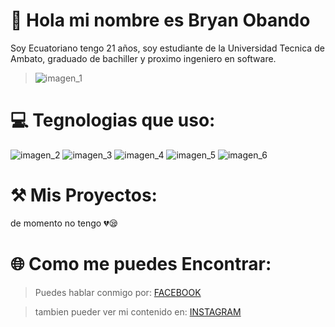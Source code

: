 # 👋 Hola mi nombre es Bryan Obando
Soy Ecuatoriano tengo 21 años, soy estudiante de la Universidad Tecnica de Ambato, graduado de bachiller y proximo ingeniero en software. 

> ![imagen_1](https://64.media.tumblr.com/8fd74c8015a03fd0610f903af95819ea/tumblr_inline_oq0njkCJ4g1rkpqze_540.png)
# 💻 Tegnologias que uso:
![imagen_2](https://camo.githubusercontent.com/7ae9721c354206a7cbddaec38fe653fde506a0b2172d84087ac5083834399090/68747470733a2f2f696d672e736869656c64732e696f2f62616467652f4f7261636c652d4638303030303f7374796c653d666f722d7468652d6261646765266c6f676f3d4f7261636c65266c6f676f436f6c6f723d7768697465)
![imagen_3](https://camo.githubusercontent.com/06c6858186510906c21d8c951168d55d976d7dfb9176ed6125c55b8a7de0baae/68747470733a2f2f696d672e736869656c64732e696f2f62616467652f4749542d4534344333303f7374796c653d666f722d7468652d6261646765266c6f676f3d676974266c6f676f436f6c6f723d7768697465)
![imagen_4](https://camo.githubusercontent.com/771cc18a712bf9edb0925a86164c34b0d803c4d9177dd4467eff7b777109c723/68747470733a2f2f696d672e736869656c64732e696f2f62616467652f4a6176612d4544384230303f7374796c653d666f722d7468652d6261646765266c6f676f3d6a617661266c6f676f436f6c6f723d7768697465)
![imagen_5](https://camo.githubusercontent.com/0d9c30ffa06c69fa4e0ce73cc202087415b20fff75d49368b438e1e7f8935896/68747470733a2f2f696d672e736869656c64732e696f2f62616467652f57696e646f77732d3030373844363f7374796c653d666c61742d737175617265266c6f676f3d77696e646f7773266c6f676f436f6c6f723d7768697465)
![imagen_6](https://camo.githubusercontent.com/21960527098716f0303ab6dc41be0b12940005aee2ae04d7884b80c61658e2d5/68747470733a2f2f696d672e736869656c64732e696f2f62616467652f4e65744265616e732d6138636433373f267374796c653d666c61742d737175617265266c6f676f3d6170616368652532306e65746265616e73253230494445266c6f676f436f6c6f723d626c61636b)
# ⚒️ Mis Proyectos:
de momento no tengo 💔😪
# 🌐 Como me puedes Encontrar:
> Puedes hablar conmigo por: [FACEBOOK](https://www.facebook.com/bryanignacio.obandochavez)

> tambien pueder ver mi contenido en: [INSTAGRAM](https://www.instagram.com/bry5co/)
